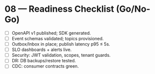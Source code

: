# 08 — Readiness Checklist (Go/No-Go)

- [ ] OpenAPI v1 published; SDK generated.
- [ ] Event schemas validated; topics provisioned.
- [ ] Outbox/Inbox in place; publish latency p95 ≤ 5s.
- [ ] SLO dashboards + alerts live.
- [ ] Security: JWT validation, scopes, tenant guards.
- [ ] DR: DB backups/restore tested.
- [ ] CDC: consumer contracts green.
